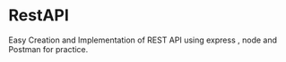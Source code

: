# RestAPI
Easy Creation and Implementation of REST API using express , node and Postman for practice.
